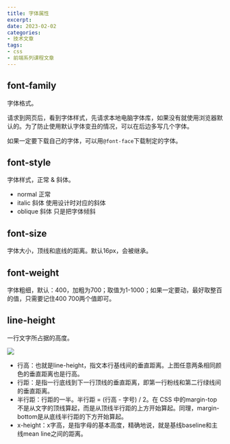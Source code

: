 ```yaml
---
title: 字体属性
excerpt: 
date: 2023-02-02
categories:
- 技术文章
tags:
- css
- 前端系列课程文章
---
```


## font-family
字体格式。

请求到网页后，看到字体样式，先请求本地电脑字体库，如果没有就使用浏览器默认的。为了防止使用默认字体变丑的情况，可以在后边多写几个字体。

如果一定要下载自己的字体，可以用`@font-face`下载制定的字体。

## font-style
字体样式，正常 & 斜体。
- normal 正常
- italic 斜体 使用设计时对应的斜体
- oblique 斜体 只是把字体倾斜


## font-size
字体大小，顶线和底线的距离。默认16px，会被继承。

## font-weight
字体粗细，默认：400，加粗为700；取值为1-1000；如果一定要动，最好取整百的值，只需要记住400 700两个值即可。

## line-height
一行文字所占据的高度。

![](https://api2.mubu.com/v3/document_image/4314e5e4-46cf-43eb-b4ba-dc46b55b6bd1-3807603.jpg)

- 行高：也就是line-height，指文本行基线间的垂直距离。上图任意两条相同颜色的垂直距离也是行高。
- 行距：是指一行底线到下一行顶线的垂直距离，即第一行粉线和第二行绿线间的垂直距离。
- 半行距：行距的一半。半行距 = (行高 - 字号) / 2。在 CSS 中的margin-top不是从文字的顶线算起，而是从顶线半行距的上方开始算起。同理，margin-bottom是从底线半行距的下方开始算起。
- x-height：x字高，是指字母的基本高度，精确地说，就是基线baseline和主线mean line之间的距离。







